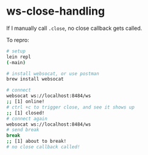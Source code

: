 # ws-close-handling

If I manually call `.close`, no close callback gets called. 

To repro: 

```bash 
# setup 
lein repl 
(-main)

# install websocat, or use postman
brew install websocat 

# connect
websocat ws://localhost:8484/ws 
;; [1] online! 
# ctrl +c to trigger close, and see it shows up 
;; [1] closed! 
# connect again 
websocat ws://localhost:8484/ws 
# send break 
break 
;; [1] about to break! 
# no close callback called! 
```


